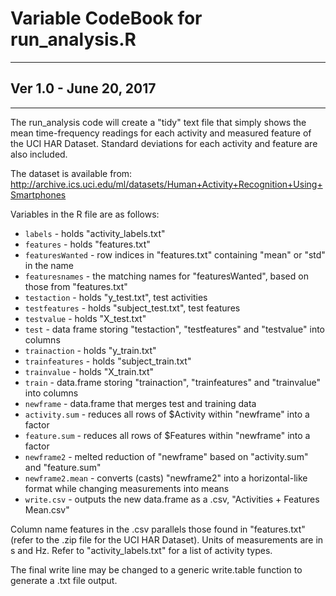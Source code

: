 # Variable CodeBook for run_analysis.R #
-------------------------------------------------------------------------------------------------------------------------
## Ver 1.0 - June 20, 2017
-------------------------------------------------------------------------------------------------------------------------

The run_analysis code will create a "tidy" text file that simply shows the mean time-frequency readings for each activity and measured feature of the UCI HAR Dataset. Standard deviations for each activity and feature are also included.

The dataset is available from: 
http://archive.ics.uci.edu/ml/datasets/Human+Activity+Recognition+Using+Smartphones

Variables in the R file are as follows:
* `labels` - holds "activity_labels.txt"
* `features` - holds "features.txt"
* `featuresWanted` - row indices in "features.txt" containing "mean" or "std" in the name 
* `featuresnames` - the matching names for "featuresWanted", based on those from "features.txt"
* `testaction` - holds "y_test.txt", test activities
* `testfeatures` - holds "subject_test.txt", test features
* `testvalue` - holds "X_test.txt"
* `test` - data frame storing "testaction", "testfeatures" and "testvalue" into columns
* `trainaction` - holds "y_train.txt"
* `trainfeatures` - holds "subject_train.txt"
* `trainvalue` - holds "X_train.txt"
* `train` - data.frame storing "trainaction", "trainfeatures" and "trainvalue" into columns
* `newframe` - data.frame that merges test and training data
* `activity.sum` - reduces all rows of $Activity within "newframe" into a factor
* `feature.sum` - reduces all rows of $Features within "newframe" into a factor
* `newframe2` - melted reduction of "newframe" based on "activity.sum" and "feature.sum"
* `newframe2.mean` - converts (casts) "newframe2" into a horizontal-like format while changing measurements into means
* `write.csv` - outputs the new data.frame as a .csv, "Activities + Features Mean.csv"


Column name features in the .csv parallels those found in "features.txt" (refer to the .zip file for the UCI HAR Dataset). Units of measurements are in s and Hz. Refer to "activity_labels.txt" for a list of activity types. 
  
The final write line may be changed to a generic write.table function to generate a .txt file output. 
